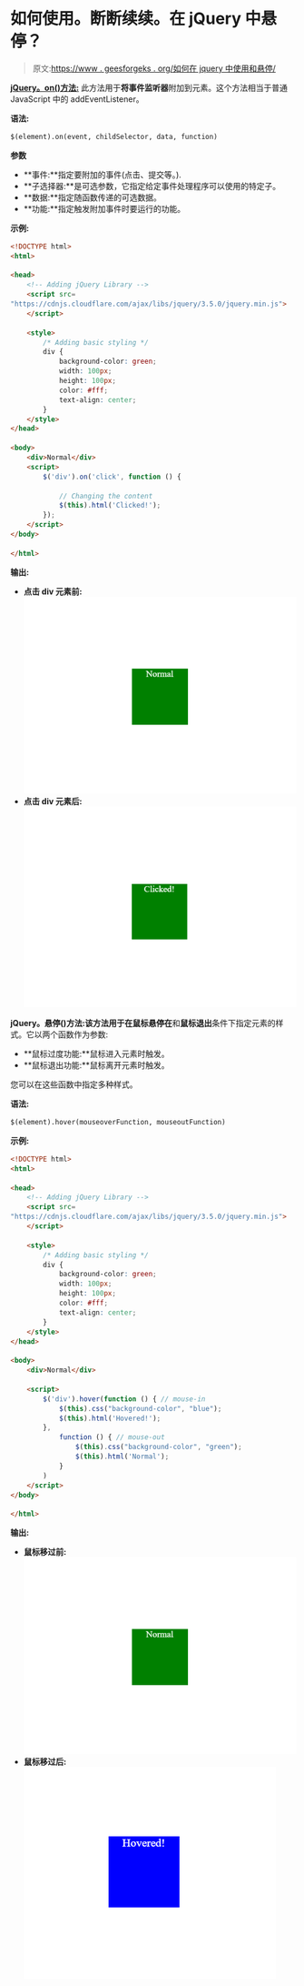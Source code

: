 # 如何使用。断断续续。在 jQuery 中悬停？

> 原文:[https://www . geesforgeks . org/如何在 jquery 中使用和悬停/](https://www.geeksforgeeks.org/how-to-use-on-and-hover-in-jquery/)

**[jQuery。on()方法:](https://www.geeksforgeeks.org/jquery-on-with-examples/)** 此方法用于**将事件监听器**附加到元素。这个方法相当于普通 JavaScript 中的 addEventListener。

**语法:**

```html
$(element).on(event, childSelector, data, function)

```

**参数**

*   **事件:**指定要附加的事件(点击、提交等。).
*   **子选择器:**是可选参数，它指定给定事件处理程序可以使用的特定子。
*   **数据:**指定随函数传递的可选数据。
*   **功能:**指定触发附加事件时要运行的功能。

**示例:**

```html
<!DOCTYPE html>
<html>

<head>
    <!-- Adding jQuery Library -->
    <script src=
"https://cdnjs.cloudflare.com/ajax/libs/jquery/3.5.0/jquery.min.js">
    </script>

    <style>
        /* Adding basic styling */
        div {
            background-color: green;
            width: 100px;
            height: 100px;
            color: #fff;
            text-align: center;
        }
    </style>
</head>

<body>
    <div>Normal</div>
    <script>
        $('div').on('click', function () {

            // Changing the content
            $(this).html('Clicked!');
        });
    </script>
</body>

</html>
```

**输出:**

*   **点击 div 元素前:**
    ![](img/f79123127d85c04185c4259257fb2758.png)
*   **点击 div 元素后:**
    ![](img/2cee073abeb5bb6721009139154ed430.png)

**jQuery。悬停()方法:**该方法用于在**鼠标悬停在**和**鼠标退出**条件下指定元素的样式。它以两个函数作为参数:

*   **鼠标过度功能:**鼠标进入元素时触发。
*   **鼠标退出功能:**鼠标离开元素时触发。

您可以在这些函数中指定多种样式。

**语法:**

```html
$(element).hover(mouseoverFunction, mouseoutFunction)
```

**示例:**

```html
<!DOCTYPE html>
<html>

<head>
    <!-- Adding jQuery Library -->
    <script src=
"https://cdnjs.cloudflare.com/ajax/libs/jquery/3.5.0/jquery.min.js">
    </script>

    <style>
        /* Adding basic styling */
        div {
            background-color: green;
            width: 100px;
            height: 100px;
            color: #fff;
            text-align: center;
        }
    </style>
</head>

<body>
    <div>Normal</div>

    <script>
        $('div').hover(function () { // mouse-in 
            $(this).css("background-color", "blue");
            $(this).html('Hovered!');
        },
            function () { // mouse-out
                $(this).css("background-color", "green");
                $(this).html('Normal');
            }
        )
    </script>
</body>

</html>
```

**输出:**

*   **鼠标移过前:**
    ![](img/f79123127d85c04185c4259257fb2758.png)
*   **鼠标移过后:**
    ![](img/233dfca2f3ad5fee6caf5c6a120e94b6.png)